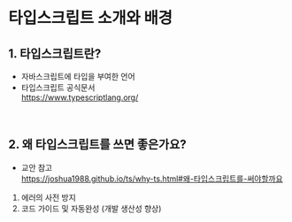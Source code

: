 # 타입스크립트 소개와 배경

## 1. 타입스크립트란?

- 자바스크립트에 타입을 부여한 언어
- 타입스크립트 공식문서  
  https://www.typescriptlang.org/

<br />

## 2. 왜 타입스크립트를 쓰면 좋은가요?

- 교안 참고  
  https://joshua1988.github.io/ts/why-ts.html#왜-타입스크립트를-써야할까요

1.  에러의 사전 방지
2.  코드 가이드 및 자동완성 (개발 생산성 향상)
